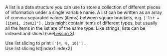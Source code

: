 A list is a data structure you can use to store a collection of different pieces of information under a single variable name. A list can be written as an array of comma-separated values (items) between square brackets, e.g. `['lst = [item1, item2]']` . Lists might contain items of different types, but usually all the items in the list are of the same type. Like strings, lists can be indexed and sliced (see[Lesson 3](#lesson3#task3#)).  
  
Use list slicing to print `['[4, 9, 16]']` .  
Use list slicing lst[index1:index2]